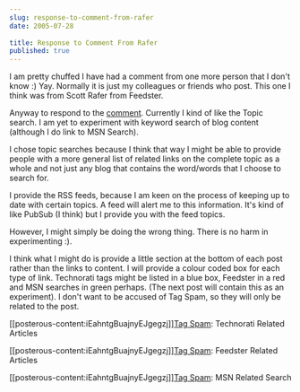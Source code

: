 ```yaml
---
slug: response-to-comment-from-rafer
date: 2005-07-28
 
title: Response to Comment From Rafer
published: true
---
```

I am pretty chuffed I have had a comment from one more person that I don't know :) Yay.  Normally it is just my colleagues or friends who post.  This one I think was from Scott Rafer from Feedster.<p />Anyway to respond to the <a href="http://www.kinlan.co.uk/2005/07/futher-experimentation.html#c112250075238991987">comment</a>.  Currently I kind of like the Topic search.  I am yet to experiment with keyword search of blog content (although I do link to MSN Search).<p />I chose topic searches because I think that way I might be able to provide people with a more general list of related links on the complete topic as a whole and not just any blog that contains the word/words that I choose to search for.<p />I provide the RSS feeds, because I am keen on the process of keeping up to date with certain topics.  A feed will alert me to this information.  It's kind of like PubSub (I think) but I provide you with the feed topics.<p />However, I might simply be doing the wrong thing.  There is no harm in experimenting :).<p />I think what I might do is provide a little section at the bottom of each post rather than the links to content.  I will provide a colour coded box for each type of link.  Technorati tags might be listed in a blue box, Feedster in a red and MSN searches in green perhaps. (The next post will contain this as an experiment).  I don't want to be accused of Tag Spam, so they will only be related to the post.<p /><p />[[posterous-content:iEahntgBuajnyEJgegzj]]<a href="https://paul.kinlan.me/tags/Tag%20Spam" rel="tag">Tag Spam</a>: Technorati Related Articles<p />[[posterous-content:iEahntgBuajnyEJgegzj]]<a href="http://feedfinder.feedster.com/search.php?hl=&amp;ie=UTF-8&amp;limit=15&amp;db=feeds&amp;q=Tag%20Spam&amp;sort=relevance" rel="tag">Tag Spam</a>: Feedster Related Articles<p />[[posterous-content:iEahntgBuajnyEJgegzj]]<a href="http://search.msn.co.uk/results.aspx?q=Tag%20Spam&amp;FORM=QBRE">Tag Spam</a>: MSN Related Search<div class="blogger-post-footer"><img class="posterous_download_image" src="https://blogger.googleusercontent.com/tracker/8109338-112258434560166779?l=www.kinlan.co.uk%2Findex.html" height="1" alt="" width="1" /></div>

